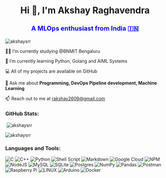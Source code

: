 <h1 align="center">Hi 👋, I'm Akshay Raghavendra</h1>

<h3 align="center" style="color:blue;font-weight:700;font-size:20px">
A MLOps enthusiast from India 🇮🇳
</h3>

<p align="left"> <img src="https://komarev.com/ghpvc/?username=akshaysrr&label=Profile%20views&color=0e75b6&style=flat" alt="akshaysrr" /> </p>



👨‍💻 I’m currently studying @BNMIT Bengaluru

🌱 I’m currently learning Python, Golang and AIML Systems

💻 All of my projects are available on GitHub

💬 Ask me about **Programming, DevOps Pipeline development, Machine Learning**

📫 Reach out to me at rakshay2609@gmail.com

<h3 align="left">GitHub Stats:</h3>

<p>&nbsp;<img align="center" src="https://github-readme-stats.vercel.app/api?username=akshaysrr&show_icons=true&locale=en" alt="akshaysrr" /></p>

<p><img align="center" src="https://github-readme-streak-stats.herokuapp.com/?user=akshaysrr&" alt="akshaysrr" /></p>

<h3 align="left">Languages and Tools:</h3>


![C](https://img.shields.io/badge/c-%2300599C.svg?style=flat&logo=c&logoColor=white) ![C++](https://img.shields.io/badge/c++-%2300599C.svg?style=flat&logo=c%2B%2B&logoColor=white)   ![Python](https://img.shields.io/badge/python-3670A0?style=flat&logo=python&logoColor=ffdd54) ![Shell Script](https://img.shields.io/badge/shell_script-%23121011.svg?style=flat&logo=gnu-bash&logoColor=white) ![Markdown](https://img.shields.io/badge/markdown-%23000000.svg?style=flat&logo=markdown&logoColor=white)   ![Google Cloud](https://img.shields.io/badge/Google%20Cloud-%234285F4.svg?style=flat&logo=google-cloud&logoColor=white) ![NPM](https://img.shields.io/badge/NPM-%23000000.svg?style=flat&logo=npm&logoColor=white) ![NodeJS](https://img.shields.io/badge/node.js-6DA55F?style=flat&logo=node.js&logoColor=white)  ![MySQL](https://img.shields.io/badge/mysql-%2300f.svg?style=flat&logo=mysql&logoColor=white) ![SQLite](https://img.shields.io/badge/sqlite-%2307405e.svg?style=flat&logo=sqlite&logoColor=white) ![Postgres](https://img.shields.io/badge/postgres-%23316192.svg?style=flat&logo=postgresql&logoColor=white)  ![NumPy](https://img.shields.io/badge/numpy-%23013243.svg?style=flat&logo=numpy&logoColor=white) ![Pandas](https://img.shields.io/badge/pandas-%23150458.svg?style=flat&logo=pandas&logoColor=white)  ![Postman](https://img.shields.io/badge/Postman-FF6C37?style=flat&logo=postman&logoColor=white) ![Raspberry Pi](https://img.shields.io/badge/-RaspberryPi-C51A4A?style=flat&logo=Raspberry-Pi)  ![LINUX](https://img.shields.io/badge/Linux-FCC624?style=flat&logo=linux&logoColor=black) ![Arduino](https://img.shields.io/badge/-Arduino-00979D?style=flat&logo=Arduino&logoColor=white) ![Docker](https://img.shields.io/badge/docker-%230db7ed.svg?style=flat&logo=docker&logoColor=white)





